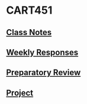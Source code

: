 # CART451
## [Class Notes](https://hybrid.concordia.ca/i_planch/CART451/notes.php)
## [Weekly Responses](https://hybrid.concordia.ca/i_planch/CART451/responses.php)
## [Preparatory Review](https://hybrid.concordia.ca/i_planch/CART451/review)
## [Project](https://hybrid.concordia.ca/i_planch/CART451/project)